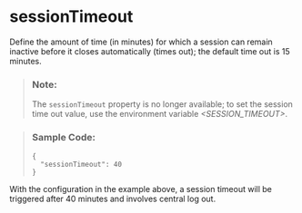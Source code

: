 <!-- loio9d24198eed554793b7eb279657f17971 -->

# sessionTimeout

Define the amount of time \(in minutes\) for which a session can remain inactive before it closes automatically \(times out\); the default time out is 15 minutes.



> ### Note:  
> The `sessionTimeout` property is no longer available; to set the session time out value, use the environment variable *<SESSION\_TIMEOUT\>*.

> ### Sample Code:  
> ```
> {
>   "sessionTimeout": 40
> }
> ```

With the configuration in the example above, a session timeout will be triggered after 40 minutes and involves central log out.

